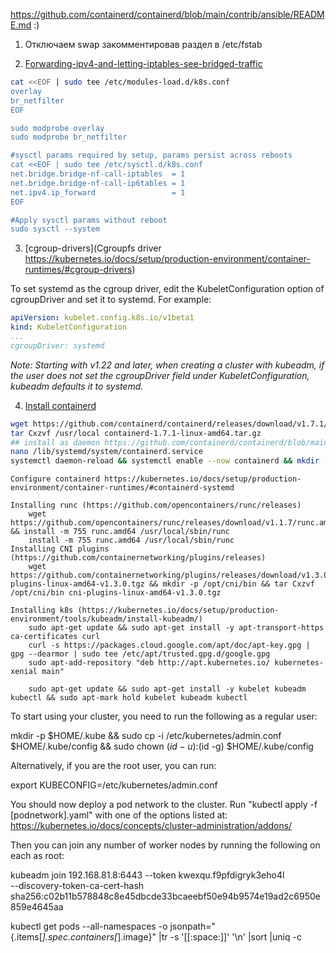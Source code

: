 https://github.com/containerd/containerd/blob/main/contrib/ansible/README.md :)
		
1. Отключаем swap закомментировав раздел в /etc/fstab
	
2. [Forwarding-ipv4-and-letting-iptables-see-bridged-traffic](https://kubernetes.io/docs/setup/production-environment/container-runtimes/#forwarding-ipv4-and-letting-iptables-see-bridged-traffic)

```bash
cat <<EOF | sudo tee /etc/modules-load.d/k8s.conf  
overlay  
br_netfilter  
EOF  

sudo modprobe overlay  
sudo modprobe br_netfilter  

#sysctl params required by setup, params persist across reboots  
cat <<EOF | sudo tee /etc/sysctl.d/k8s.conf  
net.bridge.bridge-nf-call-iptables  = 1  
net.bridge.bridge-nf-call-ip6tables = 1  
net.ipv4.ip_forward                 = 1  
EOF  

#Apply sysctl params without reboot  
sudo sysctl --system  
```

 3. [cgroup-drivers](Cgroupfs driver https://kubernetes.io/docs/setup/production-environment/container-runtimes/#cgroup-drivers)

 To set systemd as the cgroup driver, edit the KubeletConfiguration option of cgroupDriver and set it to systemd. For example:
```yml
apiVersion: kubelet.config.k8s.io/v1beta1
kind: KubeletConfiguration
...
cgroupDriver: systemd
```
*Note: Starting with v1.22 and later, when creating a cluster with kubeadm, if the user does not set the cgroupDriver field under KubeletConfiguration, kubeadm defaults it to systemd.*

4. [Install containerd](https://github.com/containerd/containerd/blob/main/docs/getting-started.md)

```bash
wget https://github.com/containerd/containerd/releases/download/v1.7.1/containerd-1.7.1-linux-amd64.tar.gz  
tar Cxzvf /usr/local containerd-1.7.1-linux-amd64.tar.gz  
## install as daemon https://github.com/containerd/containerd/blob/main/containerd.service
nano /lib/systemd/system/containerd.service
systemctl daemon-reload && systemctl enable --now containerd && mkdir -p /etc/containerd && containerd config default > /etc/containerd/config.toml
```
		
	Configure containerd https://kubernetes.io/docs/setup/production-environment/container-runtimes/#containerd-systemd
	
	Installing runc (https://github.com/opencontainers/runc/releases)
		wget https://github.com/opencontainers/runc/releases/download/v1.1.7/runc.amd64 && install -m 755 runc.amd64 /usr/local/sbin/runc
		install -m 755 runc.amd64 /usr/local/sbin/runc
	Installing CNI plugins (https://github.com/containernetworking/plugins/releases)
		wget https://github.com/containernetworking/plugins/releases/download/v1.3.0/cni-plugins-linux-amd64-v1.3.0.tgz && mkdir -p /opt/cni/bin && tar Cxzvf /opt/cni/bin cni-plugins-linux-amd64-v1.3.0.tgz
	
	Installing k8s (https://kubernetes.io/docs/setup/production-environment/tools/kubeadm/install-kubeadm/)
		sudo apt-get update && sudo apt-get install -y apt-transport-https ca-certificates curl
		curl -s https://packages.cloud.google.com/apt/doc/apt-key.gpg | gpg --dearmor | sudo tee /etc/apt/trusted.gpg.d/google.gpg
		sudo apt-add-repository "deb http://apt.kubernetes.io/ kubernetes-xenial main"
		
		sudo apt-get update && sudo apt-get install -y kubelet kubeadm kubectl && sudo apt-mark hold kubelet kubeadm kubectl
		
		
	

To start using your cluster, you need to run the following as a regular user:

  mkdir -p $HOME/.kube &&   sudo cp -i /etc/kubernetes/admin.conf $HOME/.kube/config &&   sudo chown $(id -u):$(id -g) $HOME/.kube/config

Alternatively, if you are the root user, you can run:

  export KUBECONFIG=/etc/kubernetes/admin.conf

You should now deploy a pod network to the cluster.
Run "kubectl apply -f [podnetwork].yaml" with one of the options listed at:
  https://kubernetes.io/docs/concepts/cluster-administration/addons/

Then you can join any number of worker nodes by running the following on each as root:

kubeadm join 192.168.81.8:6443 --token kwexqu.f9pfdigryk3eho4l \
        --discovery-token-ca-cert-hash sha256:c02b11b578848c8e45dbcde33bcaeebf50e94b9574e19ad2c6950e859e4645aa



kubectl get pods --all-namespaces -o jsonpath="{.items[*].spec.containers[*].image}" |tr -s '[[:space:]]' '\n' |sort |uniq -c
